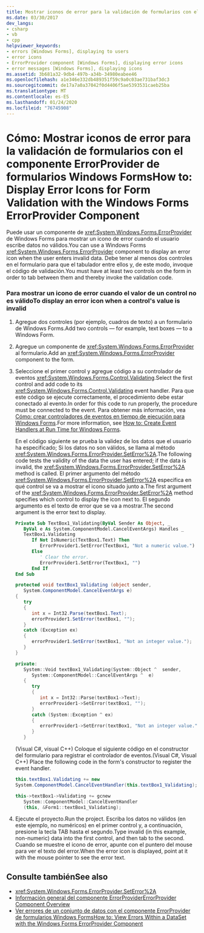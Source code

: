 ```yaml
---
title: Mostrar iconos de error para la validación de formularios con el componente ErrorProvider
ms.date: 03/30/2017
dev_langs:
- csharp
- vb
- cpp
helpviewer_keywords:
- errors [Windows Forms], displaying to users
- error icons
- ErrorProvider component [Windows Forms], displaying error icons
- error messages [Windows Forms], displaying icons
ms.assetid: 3b681a32-9db4-497b-a34b-34980eabee46
ms.openlocfilehash: a1e346e332db489351f59c9a0c03ae731baf3dc3
ms.sourcegitcommit: de17a7a0a37042f0d4406f5ae5393531caeb25ba
ms.translationtype: MT
ms.contentlocale: es-ES
ms.lasthandoff: 01/24/2020
ms.locfileid: "76745908"
---
```

# <a name="how-to-display-error-icons-for-form-validation-with-the-windows-forms-errorprovider-component"></a><span data-ttu-id="68c1f-102">Cómo: Mostrar iconos de error para la validación de formularios con el componente ErrorProvider de formularios Windows Forms</span><span class="sxs-lookup"><span data-stu-id="68c1f-102">How to: Display Error Icons for Form Validation with the Windows Forms ErrorProvider Component</span></span>
<span data-ttu-id="68c1f-103">Puede usar un componente de <xref:System.Windows.Forms.ErrorProvider> de Windows Forms para mostrar un icono de error cuando el usuario escribe datos no válidos.</span><span class="sxs-lookup"><span data-stu-id="68c1f-103">You can use a Windows Forms <xref:System.Windows.Forms.ErrorProvider> component to display an error icon when the user enters invalid data.</span></span> <span data-ttu-id="68c1f-104">Debe tener al menos dos controles en el formulario para que el tabulador entre ellos y, de este modo, invoque el código de validación.</span><span class="sxs-lookup"><span data-stu-id="68c1f-104">You must have at least two controls on the form in order to tab between them and thereby invoke the validation code.</span></span>  
  
### <a name="to-display-an-error-icon-when-a-controls-value-is-invalid"></a><span data-ttu-id="68c1f-105">Para mostrar un icono de error cuando el valor de un control no es válido</span><span class="sxs-lookup"><span data-stu-id="68c1f-105">To display an error icon when a control's value is invalid</span></span>  
  
1. <span data-ttu-id="68c1f-106">Agregue dos controles (por ejemplo, cuadros de texto) a un formulario de Windows Forms.</span><span class="sxs-lookup"><span data-stu-id="68c1f-106">Add two controls — for example, text boxes — to a Windows Form.</span></span>  
  
2. <span data-ttu-id="68c1f-107">Agregue un componente de <xref:System.Windows.Forms.ErrorProvider> al formulario.</span><span class="sxs-lookup"><span data-stu-id="68c1f-107">Add an <xref:System.Windows.Forms.ErrorProvider> component to the form.</span></span>  
  
3. <span data-ttu-id="68c1f-108">Seleccione el primer control y agregue código a su controlador de eventos <xref:System.Windows.Forms.Control.Validating>.</span><span class="sxs-lookup"><span data-stu-id="68c1f-108">Select the first control and add code to its <xref:System.Windows.Forms.Control.Validating> event handler.</span></span> <span data-ttu-id="68c1f-109">Para que este código se ejecute correctamente, el procedimiento debe estar conectado al evento.</span><span class="sxs-lookup"><span data-stu-id="68c1f-109">In order for this code to run properly, the procedure must be connected to the event.</span></span> <span data-ttu-id="68c1f-110">Para obtener más información, vea [Cómo: crear controladores de eventos en tiempo de ejecución para Windows Forms](../how-to-create-event-handlers-at-run-time-for-windows-forms.md).</span><span class="sxs-lookup"><span data-stu-id="68c1f-110">For more information, see [How to: Create Event Handlers at Run Time for Windows Forms](../how-to-create-event-handlers-at-run-time-for-windows-forms.md).</span></span>  
  
     <span data-ttu-id="68c1f-111">En el código siguiente se prueba la validez de los datos que el usuario ha especificado; Si los datos no son válidos, se llama al método <xref:System.Windows.Forms.ErrorProvider.SetError%2A>.</span><span class="sxs-lookup"><span data-stu-id="68c1f-111">The following code tests the validity of the data the user has entered; if the data is invalid, the <xref:System.Windows.Forms.ErrorProvider.SetError%2A> method is called.</span></span> <span data-ttu-id="68c1f-112">El primer argumento del método <xref:System.Windows.Forms.ErrorProvider.SetError%2A> especifica en qué control se va a mostrar el icono situado junto a.</span><span class="sxs-lookup"><span data-stu-id="68c1f-112">The first argument of the <xref:System.Windows.Forms.ErrorProvider.SetError%2A> method specifies which control to display the icon next to.</span></span> <span data-ttu-id="68c1f-113">El segundo argumento es el texto de error que se va a mostrar.</span><span class="sxs-lookup"><span data-stu-id="68c1f-113">The second argument is the error text to display.</span></span>  
  
    ```vb  
    Private Sub TextBox1_Validating(ByVal Sender As Object, _  
       ByVal e As System.ComponentModel.CancelEventArgs) Handles _  
       TextBox1.Validating  
          If Not IsNumeric(TextBox1.Text) Then  
             ErrorProvider1.SetError(TextBox1, "Not a numeric value.")  
          Else  
             ' Clear the error.  
             ErrorProvider1.SetError(TextBox1, "")  
          End If  
    End Sub  
    ```  
  
    ```csharp  
    protected void textBox1_Validating (object sender,  
       System.ComponentModel.CancelEventArgs e)  
    {  
       try  
       {  
          int x = Int32.Parse(textBox1.Text);  
          errorProvider1.SetError(textBox1, "");  
       }  
       catch (Exception ex)  
       {  
          errorProvider1.SetError(textBox1, "Not an integer value.");  
       }  
    }  
    ```  
  
    ```cpp  
    private:  
       System::Void textBox1_Validating(System::Object ^  sender,  
          System::ComponentModel::CancelEventArgs ^  e)  
       {  
          try  
          {  
             int x = Int32::Parse(textBox1->Text);  
             errorProvider1->SetError(textBox1, "");  
          }  
          catch (System::Exception ^ ex)  
          {  
             errorProvider1->SetError(textBox1, "Not an integer value.");  
          }  
       }  
    ```  
  
     <span data-ttu-id="68c1f-114">(Visual C#, visual C++) Coloque el siguiente código en el constructor del formulario para registrar el controlador de eventos.</span><span class="sxs-lookup"><span data-stu-id="68c1f-114">(Visual C#, Visual C++) Place the following code in the form's constructor to register the event handler.</span></span>  
  
    ```csharp  
    this.textBox1.Validating += new  
    System.ComponentModel.CancelEventHandler(this.textBox1_Validating);  
    ```  
  
    ```cpp  
    this->textBox1->Validating += gcnew  
       System::ComponentModel::CancelEventHandler  
       (this, &Form1::textBox1_Validating);  
    ```  
  
4. <span data-ttu-id="68c1f-115">Ejecute el proyecto.</span><span class="sxs-lookup"><span data-stu-id="68c1f-115">Run the project.</span></span> <span data-ttu-id="68c1f-116">Escriba los datos no válidos (en este ejemplo, no numéricos) en el primer control y, a continuación, presione la tecla TAB hasta el segundo.</span><span class="sxs-lookup"><span data-stu-id="68c1f-116">Type invalid (in this example, non-numeric) data into the first control, and then tab to the second.</span></span> <span data-ttu-id="68c1f-117">Cuando se muestre el icono de error, apunte con el puntero del mouse para ver el texto del error.</span><span class="sxs-lookup"><span data-stu-id="68c1f-117">When the error icon is displayed, point at it with the mouse pointer to see the error text.</span></span>  
  
## <a name="see-also"></a><span data-ttu-id="68c1f-118">Consulte también</span><span class="sxs-lookup"><span data-stu-id="68c1f-118">See also</span></span>

- <xref:System.Windows.Forms.ErrorProvider.SetError%2A>
- [<span data-ttu-id="68c1f-119">Información general del componente ErrorProvider</span><span class="sxs-lookup"><span data-stu-id="68c1f-119">ErrorProvider Component Overview</span></span>](errorprovider-component-overview-windows-forms.md)
- [<span data-ttu-id="68c1f-120">Ver errores de un conjunto de datos con el componente ErrorProvider de formularios Windows Forms</span><span class="sxs-lookup"><span data-stu-id="68c1f-120">How to: View Errors Within a DataSet with the Windows Forms ErrorProvider Component</span></span>](view-errors-within-a-dataset-with-wf-errorprovider-component.md)
